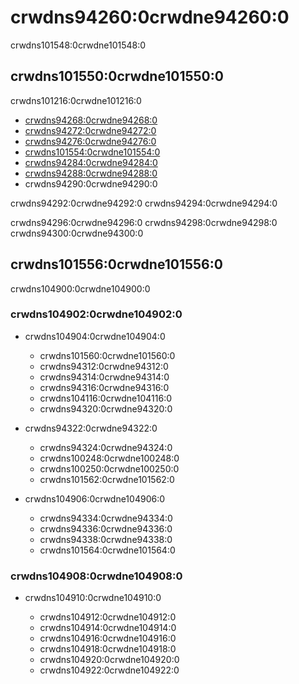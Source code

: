 # crwdns94260:0crwdne94260:0

<p class="description">crwdns101548:0crwdne101548:0</p>

## crwdns101550:0crwdne101550:0

crwdns101216:0crwdne101216:0

- [crwdns94268:0crwdne94268:0](crwdns94266:0crwdne94266:0)
- [crwdns94272:0crwdne94272:0](crwdns94270:0crwdne94270:0)
- [crwdns94276:0crwdne94276:0](crwdns94274:0crwdne94274:0)
- [crwdns101554:0crwdne101554:0](crwdns101552:0crwdne101552:0)
- [crwdns94284:0crwdne94284:0](crwdns94282:0crwdne94282:0)
- [crwdns94288:0crwdne94288:0](crwdns94286:0crwdne94286:0)
- crwdns94290:0crwdne94290:0

crwdns94292:0crwdne94292:0 crwdns94294:0crwdne94294:0

crwdns94296:0crwdne94296:0 crwdns94298:0crwdne94298:0 crwdns94300:0crwdne94300:0

## crwdns101556:0crwdne101556:0

crwdns104900:0crwdne104900:0

### crwdns104902:0crwdne104902:0

- crwdns104904:0crwdne104904:0
    
  - crwdns101560:0crwdne101560:0
  - crwdns94312:0crwdne94312:0
  - crwdns94314:0crwdne94314:0
  - crwdns94316:0crwdne94316:0
  - crwdns104116:0crwdne104116:0
  - crwdns94320:0crwdne94320:0
- crwdns94322:0crwdne94322:0
    
  - crwdns94324:0crwdne94324:0
  - crwdns100248:0crwdne100248:0
  - crwdns100250:0crwdne100250:0
  - crwdns101562:0crwdne101562:0
- crwdns104906:0crwdne104906:0
    
  - crwdns94334:0crwdne94334:0
  - crwdns94336:0crwdne94336:0
  - crwdns94338:0crwdne94338:0
  - crwdns101564:0crwdne101564:0

### crwdns104908:0crwdne104908:0

- crwdns104910:0crwdne104910:0
    
  - crwdns104912:0crwdne104912:0
  - crwdns104914:0crwdne104914:0
  - crwdns104916:0crwdne104916:0
  - crwdns104918:0crwdne104918:0
  - crwdns104920:0crwdne104920:0
  - crwdns104922:0crwdne104922:0